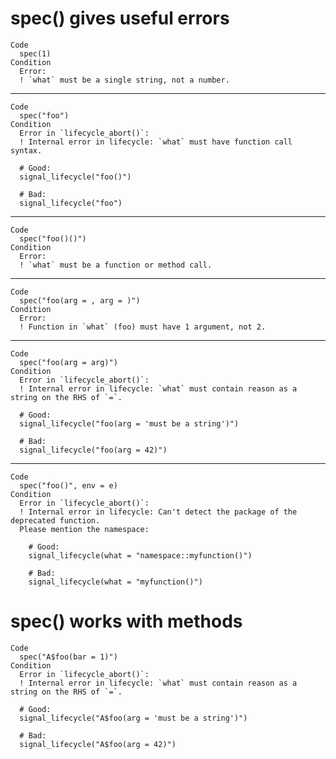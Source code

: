 # spec() gives useful errors

    Code
      spec(1)
    Condition
      Error:
      ! `what` must be a single string, not a number.

---

    Code
      spec("foo")
    Condition
      Error in `lifecycle_abort()`:
      ! Internal error in lifecycle: `what` must have function call syntax.
      
      # Good:
      signal_lifecycle("foo()")
      
      # Bad:
      signal_lifecycle("foo")

---

    Code
      spec("foo()()")
    Condition
      Error:
      ! `what` must be a function or method call.

---

    Code
      spec("foo(arg = , arg = )")
    Condition
      Error:
      ! Function in `what` (foo) must have 1 argument, not 2.

---

    Code
      spec("foo(arg = arg)")
    Condition
      Error in `lifecycle_abort()`:
      ! Internal error in lifecycle: `what` must contain reason as a string on the RHS of `=`.
      
      # Good:
      signal_lifecycle("foo(arg = 'must be a string')")
      
      # Bad:
      signal_lifecycle("foo(arg = 42)")

---

    Code
      spec("foo()", env = e)
    Condition
      Error in `lifecycle_abort()`:
      ! Internal error in lifecycle: Can't detect the package of the deprecated function.
      Please mention the namespace:
      
        # Good:
        signal_lifecycle(what = "namespace::myfunction()")
      
        # Bad:
        signal_lifecycle(what = "myfunction()")

# spec() works with methods

    Code
      spec("A$foo(bar = 1)")
    Condition
      Error in `lifecycle_abort()`:
      ! Internal error in lifecycle: `what` must contain reason as a string on the RHS of `=`.
      
      # Good:
      signal_lifecycle("A$foo(arg = 'must be a string')")
      
      # Bad:
      signal_lifecycle("A$foo(arg = 42)")

